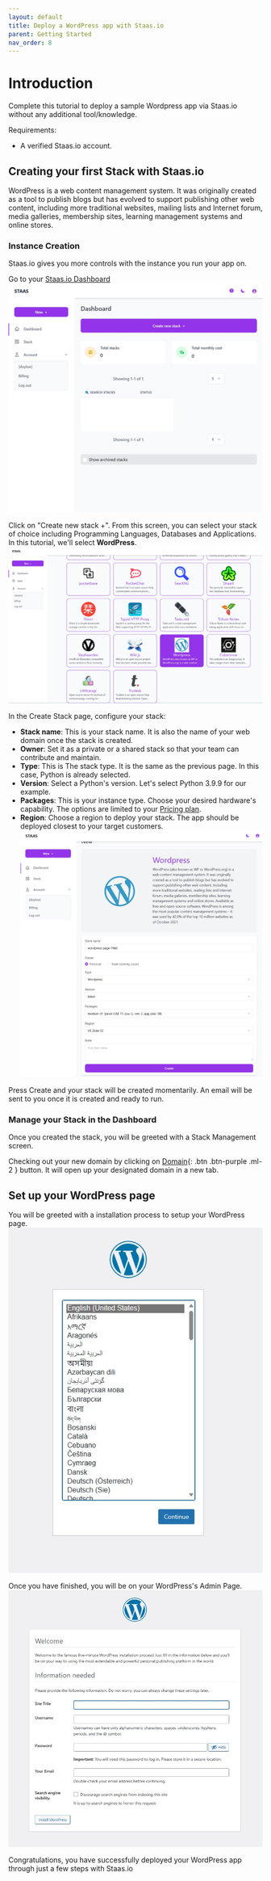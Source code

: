 ```yaml
---
layout: default
title: Deploy a WordPress app with Staas.io
parent: Getting Started
nav_order: 8
---
```


# Introduction
Complete this tutorial to deploy a sample Wordpress app via Staas.io without any additional tool/knowledge.

Requirements:
- A verified Staas.io account.

## Creating your first Stack with Staas.io

WordPress is a web content management system. It was originally created as a tool to publish blogs but has evolved to support publishing other web content, including more traditional websites, mailing lists and Internet forum, media galleries, membership sites, learning management systems and online stores.

### Instance Creation
Staas.io gives you more controls with the instance you run your app on.

Go to your [Staas.io Dashboard](https://www.staas.io/dashboard)
![](../../assets/images/getting-started/staas-dashboard.jpg)

Click on "Create new stack +".
From this screen, you can select your stack of choice including Programming Languages, Databases and Applications. In this tutorial, we'll select **WordPress**.
![](../../assets/images/getting-started/wordpress-create-stack.jpg)

In the Create Stack page, configure your stack:
- **Stack name**: This is your stack name. It is also the name of your web domain once the stack is created.
- **Owner**: Set it as a private or a shared stack so that your team can contribute and maintain.
- **Type**: This is The stack type. It is the same as the previous page. In this case, Python is already selected.
- **Version**: Select a Python's version. Let's select Python 3.9.9 for our example.
- **Packages**: This is your instance type. Choose your desired hardware's capability. The options are limited to your [Pricing plan](https://www.staas.io/#pricing).
- **Region**: Choose a region to deploy your stack. The app should be deployed closest to your target customers.
![](../../assets/images/getting-started/wordpress-create-wordpress-screen.jpg)

Press Create and your stack will be created momentarily. An email will be sent to you once it is created and ready to run.

### Manage your Stack in the Dashboard
Once you created the stack, you will be greeted with a Stack Management screen.

Checking out your new domain by clicking on [Domain](){: .btn .btn-purple .ml-2 } button. It will open up your designated domain in a new tab.

## Set up your WordPress page
You will be greeted with a installation process to setup your WordPress page.
![](../../assets/images/getting-started/wordpress-admin-step1.jpg)

Once you have finished, you will be on your WordPress's Admin Page.
![](../../assets/images/getting-started/wordpress-admin-step2.jpg)

Congratulations, you have successfully deployed your WordPress app through just a few steps with Staas.io
